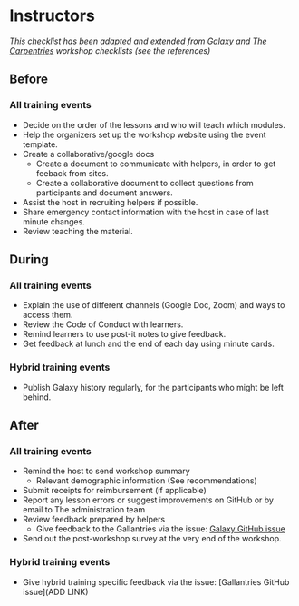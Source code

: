 # Instructors

*This checklist has been adapted and extended from [Galaxy](https://training.galaxyproject.org/training-material/topics/instructors/tutorials/organize-workshop/tutorial.html) and [The Carpentries](https://docs.carpentries.org/topic_folders/hosts_instructors/hosts_instructors_checklist.html) workshop checklists (see the references)*

## Before

### All training events

* Decide on the order of the lessons and who will teach which modules.
* Help the organizers set up the workshop website using the event template.
* Create a collaborative/google docs
  * Create a document to communicate with helpers, in order to get feeback from sites.
  * Create a collaborative document to collect questions from participants and document answers.
* Assist the host in recruiting helpers if possible.
* Share emergency contact information with the host in case of last minute changes.
* Review teaching the material.

## During

### All training events

* Explain the use of different channels (Google Doc, Zoom) and ways to access them.
* Review the Code of Conduct with learners.
* Remind learners to use post-it notes to give feedback.
* Get feedback at lunch and the end of each day using minute cards.

### Hybrid training events

* Publish Galaxy history regularly, for the participants who might be left behind.


## After

### All training events

* Remind the host to send workshop summary
  * Relevant demographic information (See recommendations)
* Submit receipts for reimbursement (if applicable)
* Report any lesson errors or suggest improvements on GitHub or by email to The administration team
* Review feedback prepared by helpers
  * Give feedback to the Gallantries via the issue: [Galaxy GitHub issue](https://github.com/galaxyproject/training-material/issues/1452)
* Send out the post-workshop survey at the very end of the workshop.

### Hybrid training events

* Give hybrid training specific feedback via the issue: [Gallantries GitHub issue](ADD LINK)
